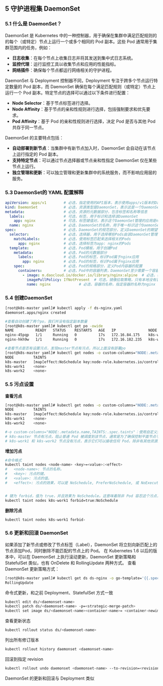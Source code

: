 ## 5 守护进程集 DaemonSet

### 5.1 什么是 DaemonSet？

DaemonSet 是 Kubernetes 中的一种控制器，用于确保在集群中满足匹配规则的的每个（或特定）节点上运行一个或多个相同的 Pod 副本。这些 Pod 通常用于集群范围内的任务，例如：

- **日志收集**：在每个节点上收集日志并将其发送到集中式日志系统。
- **监控代理**：运行监控工具以收集节点和应用的性能指标。
- **网络插件**：确保每个节点都运行网络相关的守护进程。

DaemonSet 与 Deployment 控制器不同，Deployment 专注于跨多个节点运行特定数量的 Pod 副本，而 DaemonSet 确保在每个满足匹配规则（或特定）节点上运行一个 Pod 副本。特定节点的选择可以通过以下条件进行配置：

- **Node Selector**：基于节点标签进行选择。
- **Node Affinity**：基于节点的亲和性规则进行选择，包括强制要求和优先要求。
- **Pod Affinity**：基于 Pod 的亲和性规则进行选择，决定 Pod 是否与其他 Pod 共存于同一节点。

DaemonSet 的主要特点包括：

- **自动部署到新节点**：当集群中有新节点加入时，DaemonSet 会自动在该节点上运行指定的 Pod 副本。
- **支持特定节点**：可以通过节点选择器或节点亲和性指定 DaemonSet 仅在某些节点上运行。
- **独立管理和更新**：可以独立管理和更新集群中的系统服务，而不影响应用层的服务。

### 5.3 DaemonSet的 YAML 配置解释

```yaml
apiVersion: apps/v1        # 必选，指定使用的API版本，表示使用apps/v1版本的DaemonSet
kind: DaemonSet            # 必选，资源类型是DaemonSet，表示这是一个DaemonSet资源
metadata:                  # 必选，资源的元数据部分，包含标签和名称等信息
  labels:                  # 可选，标签，用于标识和选择该DaemonSet
    app: nginx             # 可选，标签键值对，表示这个DaemonSet管理的应用是nginx
  name: nginx              # 必选，DaemonSet的名称，用于唯一标识这个DaemonSet
spec:                      # 必选，DaemonSet的规范部分，定义DaemonSet的期望状态
  selector:                # 必选，选择器，用于选择哪些Pods由该DaemonSet管理
    matchLabels:           # 必选，使用标签匹配来选择相关的Pods
      app: nginx           # 必选，选择标签为app: nginx的Pods
  template:                # 必选，Pod模板，用于创建Pod
    metadata:              # 必选，Pod的元数据部分
      labels:              # 必选，Pod的标签，标识Pod属于nginx应用
        app: nginx         # 必选，Pod的标签，标识Pod属于nginx应用
    spec:                  # 必选，Pod的规格部分，定义Pod内容器的配置
      containers:          # 必选，Pod中的容器列表，DaemonSet至少需要一个容器
        - image: m.daocloud.io/docker.io/library/nginx:alpine  # 必选，容器镜像，指定nginx的版本
          imagePullPolicy: IfNotPresent  # 可选，镜像拉取策略，只有本地没有该镜像时才拉取
          name: nginx             # 必选，容器的名称，指定容器的名称为nginx
```

### 5.4 创建DaemonSet

```bash
[root@k8s-master yaml]# kubectl apply -f ds-nginx.yaml 
daemonset.apps/nginx created

#查看自动创建了两个po，我们并没有指定副本数量
[root@k8s-master yaml]# kubectl get po -owide
NAME          READY   STATUS    RESTARTS   AGE   IP               NODE        NOMINATED NODE   READINESS GATES
nginx-45pqp   1/1     Running   0          17s   172.16.84.175    k8s-work2   <none>           <none>
nginx-hkh9w   1/1     Running   0          17s   172.16.182.235   k8s-work1   <none>           <none>

#查看节点是否有设置污点，发现master节点有污点，所以上面没有部署po
[root@k8s-master yaml]# kubectl get nodes -o custom-columns="NODE:.metadata.name,TAINTS:.spec.taints"
NODE         TAINTS
k8s-master   [map[effect:NoSchedule key:node-role.kubernetes.io/control-plane]]
k8s-work1    <none>
k8s-work2    <none>
```

### 5.5 污点设置

**查看污点**

```bash
[root@k8s-master yaml]# kubectl get nodes -o custom-columns="NODE:.metadata.name,TAINTS:.spec.taints"
NODE         TAINTS
k8s-master   [map[effect:NoSchedule key:node-role.kubernetes.io/control-plane]]
k8s-work1    <none>
k8s-work2    <none>

#-o custom-columns="NODE:.metadata.name,TAINTS:.spec.taints"：使用自定义列输出，显示节点的名称和该节点的污点
# k8s-master 节点有污点，阻止普通 Pod 被调度到该节点，通常是为了确保控制平面节点不会被应用程序 Pod 占用。
# k8s-work1 和 k8s-work2 节点没有污点，表示它们可以接收任何 Pod，除非有其他资源限制。
```

**增加污点**

```bash
#命令格式
kubectl taint nodes <node-name> <key>=<value>:<effect>
#	<node-name>: 节点的名称。
#	<key>: 污点的键。
#	<value>: 污点的值。
#	<effect>: 污点的效果，可以是 NoSchedule, PreferNoSchedule, 或 NoExecute


# 键为 forbid，值为 true，并且效果为 NoSchedule。这意味着除非 Pod 容忍这个污点，否则它不会被调度到该节点
kubectl taint nodes k8s-work1 forbid=true:NoSchedule
```

**删除污点**

```bash
kubectl taint nodes k8s-work1 forbid-
```

### 5.6 更新和回滚 DaemonSet

如果添加了新节点或修改了节点标签（Label），DaemonSet 将立刻向新匹配上的节点添加Pod，同时删除不能匹配的节点上的 Pod。
在 Kubernetes 1.6 以后的版本中，可以在 DaemonSet 上执行滚动更新，DaemonSet 更新策略和 StatefulSet 类似，也有 OnDelete 和 RollingUpdate 两种方式。
查看 DaemonSet 更新策略方式：

```bash
[root@k8s-master yaml]# kubectl get ds ds-nginx -o go-template='{{.spec.updateStrategy.type}}{{"\n"}}'
RollingUpdate
```

命令式更新，和之前 Deployment、StatefulSet 方式一致

```bash
kubectl edit ds/<daemonset-name>
kubectl patch ds/<daemonset-name> -p=<strategic-merge-patch>
kubectl set image ds/<daemonset-name><container-name>= <container-newimage> --record=true
```

查看更新状态

```bash
kubectl rollout status ds/<daemonset-name>
```

列出所有修订版本

```bash
kubectl rollout history daemonset <daemonset-name>
```


回滚到指定 revision

```bash
kubectl rollout undo daemonset <daemonset-name> --to-revision=<revision>
```


DaemonSet 的更新和回滚与 Deployment 类似

